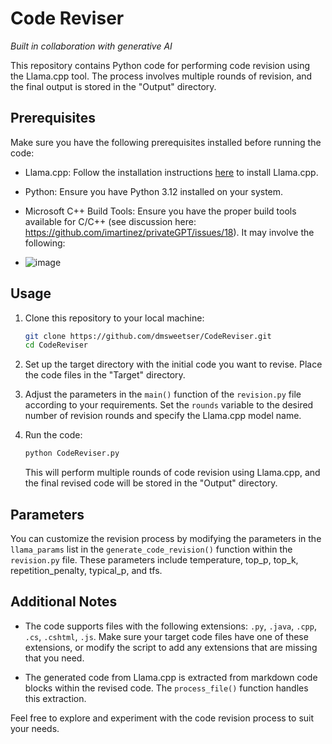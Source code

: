 # Code Reviser
_Built in collaboration with generative AI_

This repository contains Python code for performing code revision using the Llama.cpp tool. The process involves multiple rounds of revision, and the final output is stored in the "Output" directory.

## Prerequisites

Make sure you have the following prerequisites installed before running the code:

- Llama.cpp: Follow the installation instructions [here](llamacpp/llama/INSTALL.md) to install Llama.cpp.
- Python: Ensure you have Python 3.12 installed on your system.
- Microsoft C++ Build Tools: Ensure you have the proper build tools available for C/C++ (see discussion here: https://github.com/imartinez/privateGPT/issues/18). It may involve the following:
  
- ![image](https://github.com/dmsweetser/CodeReviser/assets/37463869/4679e46d-640b-4e7e-93b6-d4d5aec7dc80)


## Usage

1. Clone this repository to your local machine:

   ```bash
   git clone https://github.com/dmsweetser/CodeReviser.git
   cd CodeReviser
   ```

2. Set up the target directory with the initial code you want to revise. Place the code files in the "Target" directory.

3. Adjust the parameters in the `main()` function of the `revision.py` file according to your requirements. Set the `rounds` variable to the desired number of revision rounds and specify the Llama.cpp model name.

4. Run the code:

   ```bash
   python CodeReviser.py
   ```

   This will perform multiple rounds of code revision using Llama.cpp, and the final revised code will be stored in the "Output" directory.

## Parameters

You can customize the revision process by modifying the parameters in the `llama_params` list in the `generate_code_revision()` function within the `revision.py` file. These parameters include temperature, top_p, top_k, repetition_penalty, typical_p, and tfs.

## Additional Notes

- The code supports files with the following extensions: `.py`, `.java`, `.cpp`, `.cs`, `.cshtml`, `.js`. Make sure your target code files have one of these extensions, or modify the script to add any extensions that are missing that you need.

- The generated code from Llama.cpp is extracted from markdown code blocks within the revised code. The `process_file()` function handles this extraction.

Feel free to explore and experiment with the code revision process to suit your needs.
